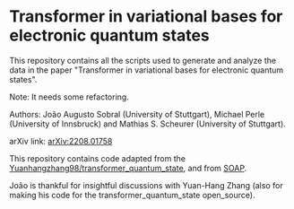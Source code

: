 # Transformer in variational bases for electronic quantum states

This repository contains all the scripts used to generate and analyze the data in the paper "Transformer in variational bases for electronic quantum states". 

Note: It needs some refactoring.


Authors: João Augusto Sobral (University of Stuttgart), Michael Perle (University of Innsbruck) and Mathias S. Scheurer (University of Stuttgart).


arXiv link: [arXiv:2208.01758](https://arxiv.org/abs/2208.01758)

This repository contains code adapted from the [Yuanhangzhang98/transformer_quantum_state](https://github.com/yuanhangzhang98/transformer_quantum_state), and 
from [SOAP](https://github.com/nikhilvyas/SOAP).

João is thankful for insightful discussions with Yuan-Hang Zhang (also for making his code for the transformer_quantum_state open_source).

